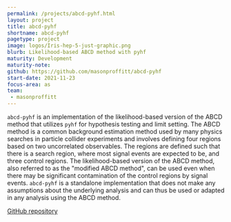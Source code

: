 ```yaml
---
permalink: /projects/abcd-pyhf.html
layout: project
title: abcd-pyhf
shortname: abcd-pyhf
pagetype: project
image: logos/Iris-hep-5-just-graphic.png
blurb: Likelihood-based ABCD method with pyhf
maturity: Development
maturity-note:
github: https://github.com/masonproffitt/abcd-pyhf
start-date: 2021-11-23
focus-area: as
team:
 - masonproffitt
---
```


`abcd-pyhf` is an implementation of the likelihood-based version of the ABCD method that utilizes `pyhf` for hypothesis testing and limit setting. The ABCD method is a common background estimation method used by many physics searches in particle collider experiments and involves defining four regions based on two uncorrelated observables. The regions are defined such that there is a search region, where most signal events are expected to be, and three control regions. The likelihood-based version of the ABCD method, also referred to as the "modified ABCD method", can be used even when there may be significant contamination of the control regions by signal events. `abcd-pyhf` is a standalone implementation that does not make any assumptions about the underlying analysis and can thus be used or adapted in any analysis using the ABCD method.

[GitHub repository](https://github.com/masonproffitt/abcd-pyhf)
